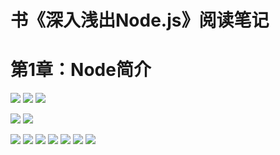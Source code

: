 # 书《深入浅出Node.js》阅读笔记

第1章：Node简介
===

![](images/2022-02-23-05-31-29.png)
![](images/2022-02-23-05-31-39.png)
![](images/2022-02-23-05-32-01.png)

![](images/2022-02-23-05-32-42.png)
![](images/2022-02-23-05-32-55.png)

![](images/2022-02-23-05-33-20.png)
![](images/2022-02-23-05-33-39.png)
![](images/2022-02-23-05-34-16.png)
![](images/2022-02-23-05-34-29.png)
![](images/2022-02-23-05-34-41.png)
![](images/2022-02-23-05-35-16.png)
![](images/2022-02-23-05-35-31.png)
